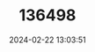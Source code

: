 ---
title: "136498"
category: "Microtus liechtensteini"
draft: false
date: 2024-02-22 13:03:51
languages:
  French: ["Campagnol de Liechtenstein"]
  Spanish; Castilian: ["Topillo Alpino"]
  English: ["Liechtenstein’s Pine Vole"]
---